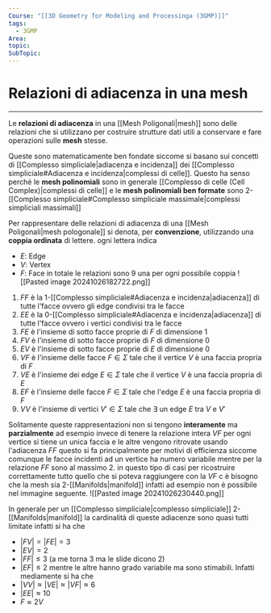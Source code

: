 ```yaml
---
Course: "[[3D Geometry for Modeling and Processinga (3GMP)]]"
tags:
  - 3GMP
Area: 
topic: 
SubTopic:
---
```


# Relazioni di adiacenza in una mesh
---
Le __relazioni di adiacenza__ in una [[Mesh Poligonali|mesh]] sono delle relazioni che si utilizzano per costruire strutture dati utili a conservare e fare operazioni sulle __mesh__ stesse.

Queste sono matematicamente ben fondate siccome si basano sui concetti di [[Complesso simpliciale|adiacenza e incidenza]] dei [[Complesso simpliciale#Adiacenza e incidenza|complessi di celle]]. Questo ha senso perché le __mesh polinomiali__ sono in generale [[Complesso di celle (Cell Complex)|complessi di celle]] e le __mesh polinomiali ben formate__ sono $2$-[[Complesso simpliciale#Complesso simpliciale massimale|complessi simpliciali massimali]]

Per rappresentare delle relazioni di adiacenza di una [[Mesh Poligonali|mesh pologonale]] si denota, per __convenzione__, utilizzando una __coppia ordinata__ di lettere. ogni lettera indica  
- $E$: Edge 
- $V$: Vertex
- $F$: Face
in totale le relazioni sono 9 una per ogni possibile coppia 
![[Pasted image 20241026182722.png]]
1. $FF$ è la $1$-[[Complesso simpliciale#Adiacenza e incidenza|adiacenza]] di tutte l'facce ovvero gli edge condivisi tra le facce
2. $EE$ è la $0$-[[Complesso simpliciale#Adiacenza e incidenza|adiacenza]] di tutte l'facce ovvero i vertici condivisi tra le facce
3. $FE$ è l'insieme di sotto facce proprie di  $F$ di dimensione $1$ 
4. $FV$ è l'insieme di sotto facce proprie di  $F$ di dimensione $0$ 
5. $EV$ è l'insieme di sotto facce proprie di  $E$ di dimensione $0$ 
6. $VF$ è l'insieme delle facce $F \in \Sigma$ tale che il vertice $V$ è una faccia propria di $F$ 
7. $VE$ è l'insieme dei edge  $E \in \Sigma$ tale che il vertice $V$ è una faccia propria di $E$
8. $EF$ è l'insieme delle facce  $F \in \Sigma$ tale che l'edge $E$ è una faccia propria di $F$
9. $VV$ è l'insieme di vertici $V' \in \Sigma$ tale che  $\exists$ un edge $E$ tra $V$ e $V'$




Solitamente queste rappresentazioni non si tengono __interamente__ ma __parzialmente__ ad esempio invece di tenere la relazione intera $VF$ per ogni vertice si tiene un unica faccia e le altre vengono ritrovate usando l'adiacenza $FF$  questo si fa principalmente per motivi di efficienza siccome comunque le  facce incidenti ad un vertice ha numero variabile mentre per la relazione $FF$ sono al massimo $2$.
in questo tipo di casi per ricostruire correttamente tutto quello che si poteva raggiungere con la $VF$ c è bisogno che la mesh sia $2$-[[Manifolds|manifold]] infatti ad esempio non è possibile nel immagine seguente.
![[Pasted image 20241026230440.png]]

In generale per un [[Complesso simpliciale|complesso simpliciale]] $2$-[[Manifolds|manifold]] la cardinalità di queste adiacenze sono quasi tutti limitate infatti si ha che 
- $|FV|=|FE|= 3$
- $|EV|=2$
- $|FF|\leq 3$ (a me torna $3$ ma le slide dicono $2$)
- $|EF|\leq 2$
mentre le altre hanno grado variabile ma sono stimabili. Infatti mediamente si ha che
- $|VV|\approx|VE|\approx|VF|\approx6$
- $|EE|\approx10$
- $F\approx 2V$
